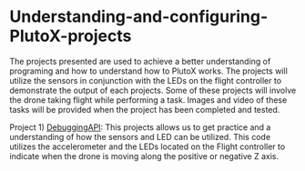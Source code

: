 # Understanding-and-configuring-PlutoX-projects
The projects presented are used to achieve a better understanding of programing and how to understand how to PlutoX works. The projects will utilize the sensors in conjunction with the LEDs on the flight controller to demonstrate the output of each projects. Some of these projects will involve the drone taking flight while performing a task. Images and video of these tasks will be provided when the project has been completed and tested.

Project 1) [DebuggingAPI](https://github.com/DavidCeniceros87/Understanding-and-configuring-PlutoX-projects/blob/main/DebuggingAPI):
This projects allows us to get practice and a understanding of how the sensors and LED can be utilized. This code utilizes the accelerometer and the LEDs located on the Flight controller to indicate when the drone is moving along the positive or negative Z axis.
